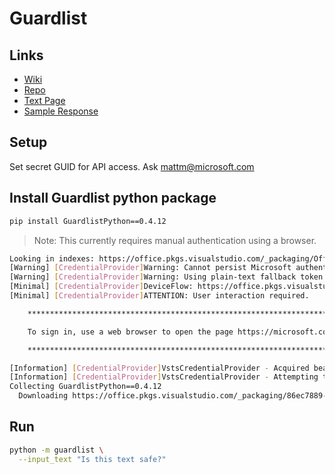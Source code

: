 # Guardlist

## Links

- [Wiki](https://microsoft.sharepoint-df.com/teams/UniversalGuardListWiki)
- [Repo](https://office.visualstudio.com/OC/_git/Guardlist?path=/README.md&_a=preview)
- [Text Page](https://hedwigtestserver.blob.core.windows.net/master/guardlistTestPage.html)
- [Sample Response](https://office.visualstudio.com/OC/_git/Guardlist?path=/README.md&_a=preview&anchor=metadata-usage)

## Setup

Set secret GUID for API access. Ask mattm@microsoft.com

## Install Guardlist python package

```bash
pip install GuardlistPython==0.4.12
```

> Note: This currently requires manual authentication using a browser.

```bash
Looking in indexes: https://office.pkgs.visualstudio.com/_packaging/Office/pypi/simple/
[Warning] [CredentialProvider]Warning: Cannot persist Microsoft authentication token cache securely!
[Warning] [CredentialProvider]Warning: Using plain-text fallback token cache
[Minimal] [CredentialProvider]DeviceFlow: https://office.pkgs.visualstudio.com/_packaging/Office/pypi/simple/
[Minimal] [CredentialProvider]ATTENTION: User interaction required.

    **********************************************************************

    To sign in, use a web browser to open the page https://microsoft.com/devicelogin and enter the code APTJ8RU67 to authenticate.

    **********************************************************************

[Information] [CredentialProvider]VstsCredentialProvider - Acquired bearer token using 'MSAL Device Code'
[Information] [CredentialProvider]VstsCredentialProvider - Attempting to exchange the bearer token for an Azure DevOps session token.
Collecting GuardlistPython==0.4.12
  Downloading https://office.pkgs.visualstudio.com/_packaging/86ec7889-a365-4cd1-90df-6e18cc2ea59f/pypi/download/guardlistpython/0.4.12/GuardlistPython-0.4.12-py3-none-any.whl (39.6 MB)
```

## Run

```bash
python -m guardlist \
  --input_text "Is this text safe?"
```
